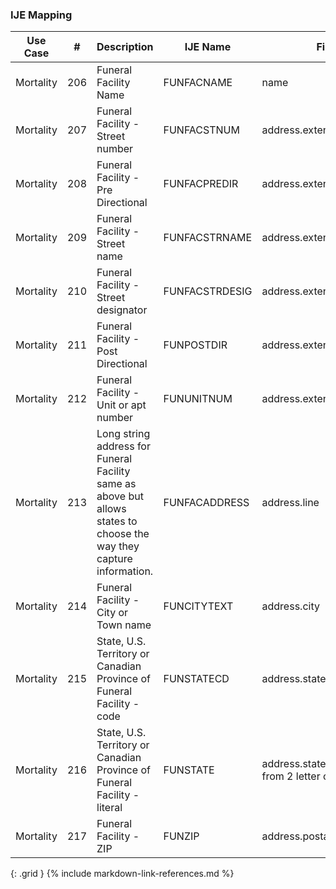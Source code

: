 ### IJE Mapping

| **Use Case** |  **#**   |  **Description**  | **IJE Name**  |  **Field**  |  **Type**  | **Value Set/Comments**  |
| :---------: | --------------- | ------------ | ------------- | ---------- | ---------- | -------------- |
| Mortality | 206 | Funeral Facility Name | FUNFACNAME | name |string |- |
| Mortality | 207 | Funeral Facility - Street number | FUNFACSTNUM | address.extension[stnum] |string |- |
| Mortality | 208 | Funeral Facility - Pre Directional | FUNFACPREDIR | address.extension[predir] |string |- |
| Mortality | 209 | Funeral Facility - Street name | FUNFACSTRNAME | address.extension[stname] |string |- |
| Mortality | 210 | Funeral Facility - Street designator | FUNFACSTRDESIG | address.extension[stdesig] |string |- |
| Mortality | 211 | Funeral Facility - Post Directional | FUNPOSTDIR | address.extension[postdir] |string |- |
| Mortality | 212 | Funeral Facility - Unit or apt number | FUNUNITNUM | address.extension[unitnum] |string |- |
| Mortality | 213 | Long string address for Funeral Facility same as above but allows states to choose the way they capture information. | FUNFACADDRESS | address.line |string |address.line  |
| Mortality | 214 | Funeral Facility - City or Town name | FUNCITYTEXT | address.city |string |address.city  |
| Mortality | 215 | State, U.S. Territory or Canadian Province of Funeral Facility - code | FUNSTATECD | address.state |string |[StatesTerritoriesAndProvincesVS] |
| Mortality | 216 | State, U.S. Territory or Canadian Province of Funeral Facility - literal | FUNSTATE | address.state (expanded from 2 letter code) |string |See [StateLiterals] |
| Mortality | 217 | Funeral Facility - ZIP | FUNZIP | address.postalCode |string |- |
{: .grid }
{% include markdown-link-references.md %}
